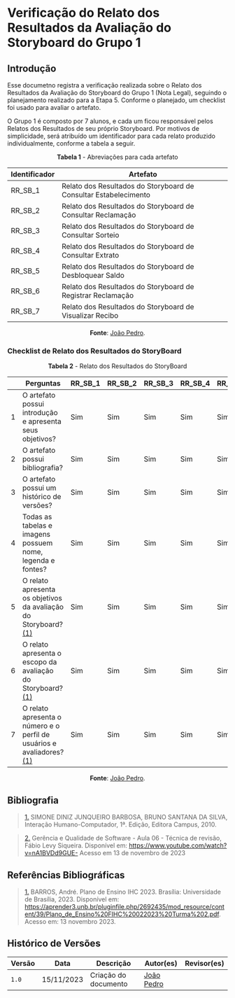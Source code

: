 # Verificação do Relato dos Resultados da Avaliação do Storyboard do Grupo 1

## Introdução

Esse documetno registra a verificação realizada sobre o Relato dos Resultados da Avaliação do Storyboard do Grupo 1 (Nota Legal), seguindo o planejamento realizado para a Etapa 5.
Conforme o planejado, um checklist foi usado para avaliar o artefato.

O Grupo 1 é composto por 7 alunos, e cada um ficou responsável pelos Relatos dos Resultados de seu próprio Storyboard. Por motivos de simplicidade, será atribuído um identificador para cada relato produzido individualmente, conforme a tabela a seguir.

<center>

**Tabela 1** - Abreviações para cada artefato

|  Identificador  |                               Artefato                                    |
| --------------- | ------------------------------------------------------------------------- |
|     RR_SB_1     | Relato dos Resultados do Storyboard de Consultar Estabelecimento          |
|     RR_SB_2     | Relato dos Resultados do Storyboard de Consultar Reclamação               |
|     RR_SB_3     | Relato dos Resultados do Storyboard de Consultar Sorteio                  |
|     RR_SB_4     | Relato dos Resultados do Storyboard de Consultar Extrato                  |
|     RR_SB_5     | Relato dos Resultados do Storyboard de Desbloquear Saldo                  |
|     RR_SB_6     | Relato dos Resultados do Storyboard de Registrar Reclamação               |
|     RR_SB_7     | Relato dos Resultados do Storyboard de Visualizar Recibo                  |

**Fonte**: [João Pedro](https://github.com/JoosPerro).

</center>

### Checklist de Relato dos Resultados do StoryBoard

<center>

**Tabela 2** - Relato dos Resultados do StoryBoard

|      |Perguntas                                                                                                         | RR_SB_1 | RR_SB_2 | RR_SB_3 | RR_SB_4 | RR_SB_5 | RR_SB_6 | RR_SB_7 |
| ------------- | ------------------------------------------------------------------------------------------------------- | ------- | ------- | ------- | ------- | ------- | ------- | ------- |
|       1       | O artefato possui introdução e apresenta seus objetivos?                                                |   Sim   |   Sim   |   Sim   |   Sim   |   Sim   |   Sim   |   Sim   |
|       2       | O artefato possui bibliografia?                                                                         |   Sim   |   Sim   |   Sim   |   Sim   |   Sim   |   Sim   |   Sim   |
|       3       | O artefato possui um histórico de versões?                                                              |   Sim   |   Sim   |   Sim   |   Sim   |   Sim   |   Sim   |   Sim   |
|       4       | Todas as tabelas e imagens possuem nome, legenda e fontes?                                              |   Sim   |   Sim   |   Sim   |   Sim   |   Sim   |   Sim   |   Sim   |
|       5       | O relato apresenta os objetivos da avaliação do Storyboard? <a id="anchor_1" href="#REF1">(1)</a>       |   Sim   |   Sim   |   Sim   |   Sim   |   Sim   |   Sim   |   Sim   |
|       6       | O relato apresenta o escopo da avaliação do Storyboard? <a id="anchor_1" href="#REF1">(1)</a>           |   Sim   |   Sim   |   Sim   |   Sim   |   Sim   |   Sim   |   Sim   |
|       7       | O relato apresenta o número e o perfil de usuários e avaliadores? <a id="anchor_1" href="#REF1">(1)</a> |   Sim   |   Sim   |   Sim   |   Sim   |   Sim   |   Sim   |   Sim   |

**Fonte**: [João Pedro](https://github.com/JoosPerro).

</center>

## Bibliografia

> <a id="REF1" href="#anchor_1">1.</a> SIMONE DINIZ JUNQUEIRO BARBOSA, BRUNO SANTANA DA SILVA, Interação Humano-Computador, 1ª. Edição, Editora Campus, 2010.

> <a id="REF2" href="#anchor_2">2.</a> Gerência e Qualidade de Software - Aula 06 - Técnica de revisão, Fábio Levy Siqueira. Disponível em: https://www.youtube.com/watch?v=nA1BVDd9GUE- Acesso em 13 de novembro de 2023

## Referências Bibliográficas

>  <a id="REF3" href="#anchor_3">1.</a> BARROS, André. Plano de Ensino IHC 2023. Brasília: Universidade de Brasília, 2023. Disponível em: <https://aprender3.unb.br/pluginfile.php/2692435/mod_resource/content/39/Plano_de_Ensino%20FIHC%20022023%20Turma%202.pdf>. Acesso em: 13 novembro 2023.

## Histórico de Versões

| Versão | Data       | Descrição            | Autor(es)                                  | Revisor(es)                                    |
| ------ | ---------- | -------------------- | ------------------------------------------ | ---------------------------------------------- |
| `1.0`  | 15/11/2023 | Criação do documento | [João Pedro](https://github.com/JoosPerro) |  |
